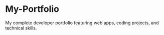 # My-Portfolio
My complete developer portfolio featuring web apps, coding projects, and technical skills.

